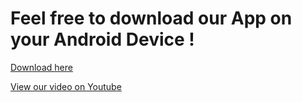 # Feel free to download our App on your Android Device !
[Download here](http://ntu.ddns.net/download_here) 

[View our video on Youtube](https://youtube.com/shorts/oyXOqu_2i7U?feature=share)
